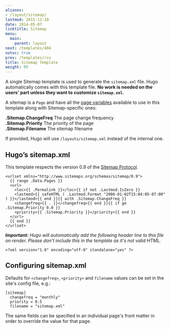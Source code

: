 ```yaml
---
aliases:
- /layout/sitemap/
lastmod: 2015-12-10
date: 2014-05-07
linktitle: Sitemap
menu:
  main:
    parent: layout
next: /templates/404
notoc: true
prev: /templates/rss
title: Sitemap Template
weight: 95
---
```


A single Sitemap template is used to generate the `sitemap.xml` file.
Hugo automatically comes with this template file. **No work is needed on
the users' part unless they want to customize `sitemap.xml`.**

A sitemap is a `Page` and have all the [page
variables](/layout/variables/) available to use in this template
along with Sitemap-specific ones:

**.Sitemap.ChangeFreq** The page change frequency<br>
**.Sitemap.Priority** The priority of the page<br>
**.Sitemap.Filename** The sitemap filename<br>

If provided, Hugo will use `/layouts/sitemap.xml` instead of the internal
one.

## Hugo’s sitemap.xml

This template respects the version 0.9 of the [Sitemap
Protocol](http://www.sitemaps.org/protocol.html).

    <urlset xmlns="http://www.sitemaps.org/schemas/sitemap/0.9">
      {{ range .Data.Pages }}
      <url>
        <loc>{{ .Permalink }}</loc>{{ if not .Lastmod.IsZero }}
        <lastmod>{{ safeHTML ( .Lastmod.Format "2006-01-02T15:04:05-07:00" ) }}</lastmod>{{ end }}{{ with .Sitemap.ChangeFreq }}
        <changefreq>{{ . }}</changefreq>{{ end }}{{ if ge .Sitemap.Priority 0.0 }}
        <priority>{{ .Sitemap.Priority }}</priority>{{ end }}
      </url>
      {{ end }}
    </urlset>

***Important:** Hugo will automatically add the following header line to this file
on render. Please don't include this in the template as it's not valid HTML.*

    <?xml version="1.0" encoding="utf-8" standalone="yes" ?>

## Configuring sitemap.xml

Defaults for `<changefreq>`, `<priority>` and `filename` values can be set in the site's config file, e.g.:

    [sitemap]
      changefreq = "monthly"
      priority = 0.5
      filename = "sitemap.xml"

The same fields can be specified in an individual page's front matter in order to override the value for that page.
